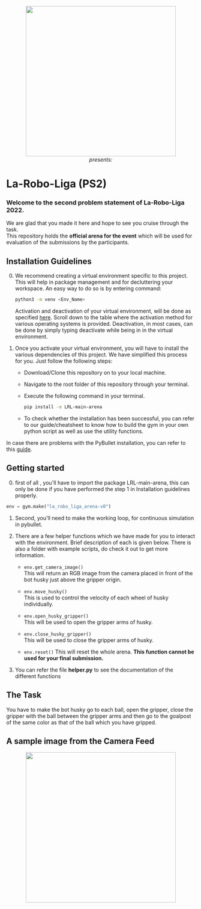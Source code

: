 <p align="center">
 <img  width="400" height="400" src="https://github.com/Robotics-Club-IIT-BHU/Vision2_20_Areana/blob/main/media/robo.jpg"><br>
  <i>presents:</i>  
</p>

# La-Robo-Liga (PS2)

### Welcome to the second problem statement of La-Robo-Liga 2022.   
We are glad that you made it here and hope to see you cruise through the task.  
This repository holds the **official arena for the event** which will be used for evaluation of the submissions by the participants.

## Installation Guidelines  
0. We recommend creating a virtual environment specific to this project. This will help in package management and for decluttering your workspace. An easy way to do so is by entering command:

   ~~~bash
   python3 -m venv <Env_Name>
   ~~~

   Activation and deactivation of your virtual environment, will be done as specified [here](https://docs.python.org/3/library/venv.html). Scroll down to the table where the activation method for various operating systems is provided. Deactivation, in most cases, can be done by simply typing deactivate while being in in the virtual environment.

1. Once you activate your virtual environment, you will have to install the various dependencies of this project. We have simplified this process for you. Just follow the following steps:
   * Download/Clone this repository on to your local machine.
   * Navigate to the root folder of this repository through your terminal.
   * Execute the following command in your terminal.

      ~~~bash
      pip install -e LRL-main-arena
      ~~~

   * To check whether the installation has been successful, you can refer to our guide/cheatsheet to know how to build the gym in your own python script as well as use the utility functions.

In case there are problems with the PyBullet installation, you can refer to this [guide](https://github.com/Robotics-Club-IIT-BHU/Robo-Summer-Camp-20/blob/master/Part1/Subpart%201/README.md).

## Getting started
0. first of all , you'll have to import the package LRL-main-arena, this can only be done if you have performed the step 1 in Installation guidelines properly.

~~~python
env = gym.make("la_robo_liga_arena-v0")
~~~
1. Second, you'll need to make the working loop, for continuous simulation in pybullet.

2. There are a few helper functions which we have made for you to interact with the environment. Brief description of each is given below. There is also a folder with example scripts, do check it out to get more information. 
   
   * `env.get_camera_image()`  
      This will return an RGB image from the camera placed in front of the bot husky just above the gripper origin.  
      
   * `env.move_husky()`  
      This is used to control the velocity of each wheel of husky individually.
      
   * `env.open_husky_gripper()`  
      This will be used to open the gripper arms of husky.
      
   * `env.close_husky_gripper()`  
      This will be used to close the gripper arms of husky.
      
   * `env.reset()`
      This will reset the whole arena. **This function cannot be used for your final submission.** 
3. You can refer the file **helper.py** to see the documentation of the different functions      
      

## The Task 
You have to make the bot husky go to each ball, open the gripper, close the gripper with the ball between the gripper arms and then go to the goalpost of the same color as that of the ball which you have gripped. 

## A sample image from the Camera Feed
<p align="center">
 <img  width="400" height="400" src="https://github.com/Robotics-Club-IIT-BHU/FreshersEvent_PS2Arena/blob/HD/Sample_Camera_Image.png"><br>
</p>

